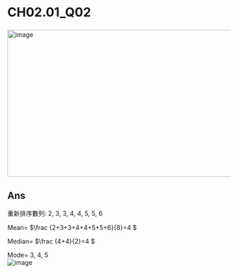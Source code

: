 # CH02.01_Q02
###

<img width="510" height="332" alt="image" src="https://github.com/user-attachments/assets/525b84ea-7bce-4e53-bb22-c87615c41768" />


## Ans

重新排序數列: 2, 3, 3, 4, 4, 5, 5, 6  

Mean= $\frac {2+3+3+4+4+5+5+6}{8}=4 $  

Median= $\frac {4+4}{2}=4 $  

Mode= 3, 4, 5  
![image](https://github.com/user-attachments/assets/4f16e832-6312-41d6-b9e9-2be18713cfb2)
